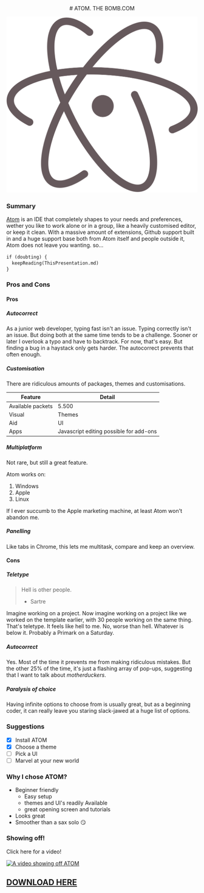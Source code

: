 <center> # ATOM. THE BOMB.COM </center>

![Atom logo](./logo.png)


### Summary
[Atom](https://atom.io/) is an IDE that completely shapes to your needs and preferences, wether you like to work alone or in a group, like a heavily customised editor, or keep it clean. With a massive amount of extensions, Github support built in and a huge support base both from Atom itself and people outside it, Atom does not leave you wanting. so...

    if (doubting) {
      keepReading(ThisPresentation.md)
    }

### Pros and Cons

#### Pros
##### Autocorrect

As a junior web developer, typing fast isn't an issue. Typing correctly isn't an issue. But doing both at the same time tends to be a challenge. Sooner or later I overlook a typo and have to backtrack. For now, that's easy. But finding a bug in a haystack only gets harder. The autocorrect prevents that often enough.

##### Customisation

There are ridiculous amounts of packages, themes and customisations.

Feature | Detail
--------|--------
Available packets | 5.500
Visual | Themes
Aid | UI
Apps | Javascript editing possible for add-ons

##### Multiplatform

Not rare, but still a great feature.

Atom works on:
1. Windows
2. Apple
3. Linux

If I ever succumb to the Apple marketing machine, at least Atom won't abandon me.

##### Panelling

Like tabs in Chrome, this lets me multitask, compare and keep an overview.

#### Cons

##### Teletype

> Hell is other people.
>  - Sartre

Imagine working on a project. Now imagine working on a project like we worked on the template earlier, with 30 people working on the same thing. That's teletype. It feels like hell to me. No, worse than hell. Whatever is below it. Probably a Primark on a Saturday.



##### Autocorrect

Yes. Most of the time it prevents me from making ridiculous mistakes. But the other 25% of the time, it's just a flashing array of pop-ups, suggesting that I want to talk about *motherduckers*.

##### Paralysis of choice

Having infinite options to choose from is usually great, but as a beginning coder, it can really leave you staring slack-jawed at a huge list of options.

### Suggestions

- [x] Install ATOM
- [x] Choose a theme
- [ ] Pick a UI
- [ ] Marvel at your new world

### Why I chose ATOM?
- Beginner friendly
   - Easy setup
   - themes and UI's readily Available
   - great opening screen and tutorials
 - Looks great
 - Smoother than a sax solo :smirk:

### Showing off!
Click here for a video!

[![A video showing off ATOM](http://img.youtube.com/vi/bo5MM2N_3tw/0.jpg)](http://www.youtube.com/watch?v=bo5MM2N_3tw "Video")







## [DOWNLOAD HERE](https://atom.io/download/deb)
